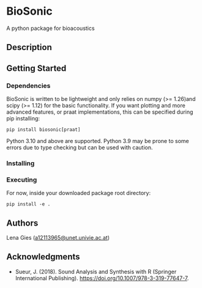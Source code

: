 # BioSonic
A python package for bioacoustics


## Description


## Getting Started

### Dependencies

BioSonic is written to be lightweight and only relies on numpy (>= 1.26)and scipy (>= 1.12) for the basic functionality. If you want plotting and more advanced features, or praat implementations, this can be specified during pip installing:

```
pip install biosonic[praat]

```

Python 3.10 and above are supported. Python 3.9 may be prone to some errors due to type checking but can be used with caution. 

### Installing



### Executing

For now, inside your downloaded package root directory: 
```
pip install -e . 
```

## Authors

Lena Gies (a12113965@unet.univie.ac.at)

## Acknowledgments

* Sueur, J. (2018). Sound Analysis and Synthesis with R (Springer International Publishing). https://doi.org/10.1007/978-3-319-77647-7.